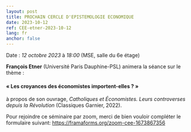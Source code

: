 ```yaml
---
layout: post
title: PROCHAIN CERCLE D'EPISTEMOLOGIE ECONOMIQUE
date: 2023-10-12
ref: CEE-etner-2023-10-12
lang: fr
anchor: false
---
```


<i class="fas fa-table"></i> Date : _12 octobre 2023_ à _18:00_ (MSE, salle du 6e étage)

**François Etner** (Université Paris Dauphine-PSL) animera la séance sur le thème :

#### « Les croyances des économistes importent-elles ? »

à propos de son ouvrage, *Catholiques et Économistes. Leurs controverses depuis la Révolution* (Classiques Garnier, 2022).

Pour rejoindre ce séminaire par zoom, merci de bien vouloir compléter le formulaire suivant: https://framaforms.org/zoom-cee-1673867356 
